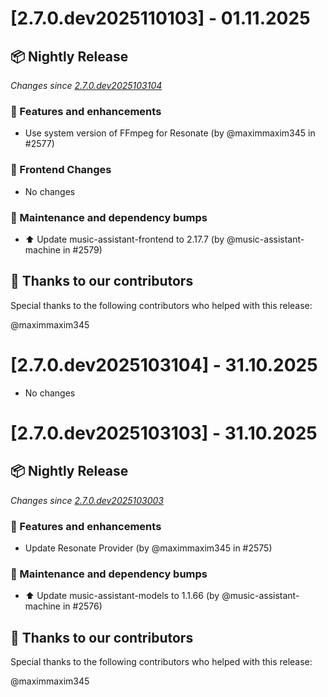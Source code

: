 # [2.7.0.dev2025110103] - 01.11.2025

## 📦 Nightly Release

_Changes since [2.7.0.dev2025103104](https://github.com/music-assistant/server/releases/tag/2.7.0.dev2025103104)_

### 🚀 Features and enhancements

- Use system version of FFmpeg for Resonate (by @maximmaxim345 in #2577)

### 🎨 Frontend Changes

* No changes

### 🧰 Maintenance and dependency bumps

- ⬆️ Update music-assistant-frontend to 2.17.7 (by @music-assistant-machine in #2579)

## :bow: Thanks to our contributors

Special thanks to the following contributors who helped with this release:

@maximmaxim345


# [2.7.0.dev2025103104] - 31.10.2025

* No changes


# [2.7.0.dev2025103103] - 31.10.2025

## 📦 Nightly Release

_Changes since [2.7.0.dev2025103003](https://github.com/music-assistant/server/releases/tag/2.7.0.dev2025103003)_

### 🚀 Features and enhancements

- Update Resonate Provider (by @maximmaxim345 in #2575)

### 🧰 Maintenance and dependency bumps

- ⬆️ Update music-assistant-models to 1.1.66 (by @music-assistant-machine in #2576)

## :bow: Thanks to our contributors

Special thanks to the following contributors who helped with this release:

@maximmaxim345



